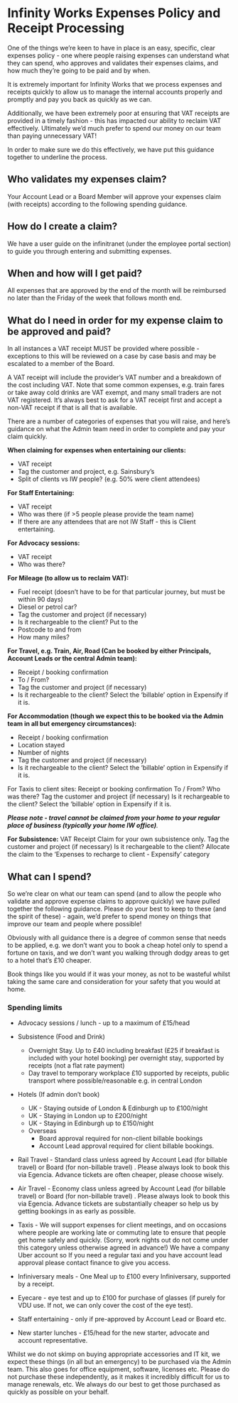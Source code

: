 # Infinity Works Expenses Policy and Receipt Processing

One of the things we’re keen to have in place is an easy, specific, clear expenses policy - one where people raising expenses can understand what they can spend, who approves and validates their expenses claims, and how much they’re going to be paid and by when.

It is extremely important for Infinity Works that we process expenses and receipts quickly to allow us to manage the internal accounts properly and promptly and pay you back as quickly as we can.

Additionally, we have been extremely poor at ensuring that VAT receipts are provided in a timely fashion - this has impacted our ability to reclaim VAT effectively. Ultimately we’d much prefer to spend our money on our team than paying unnecessary VAT!

In order to make sure we do this effectively, we have put this guidance together to underline the process.

## Who validates my expenses claim?
Your Account Lead or a Board Member will approve your expenses claim (with receipts) according to the following spending guidance.

## How do I create a claim?
We have a user guide on the infinitranet (under the employee portal section) to guide you through entering and submitting expenses.

## When and how will I get paid?
All expenses that are approved by the end of the month will be reimbursed no later than the Friday of the week that follows month end.

## What do I need in order for my expense claim to be approved and paid?
In all instances a VAT receipt MUST be provided where possible - exceptions to this will be reviewed on a case by case basis and may be escalated to a member of the Board.

A VAT receipt will include the provider’s VAT number and a breakdown of the cost including VAT. Note that some common expenses, e.g. train fares or take away cold drinks are VAT exempt, and many small traders are not VAT registered. It’s always best to ask for a VAT receipt first and accept a non-VAT receipt if that is all that is available.

There are a number of categories of expenses that you will raise, and here’s guidance on what the Admin team need in order to complete and pay your claim quickly.

**When claiming for expenses when entertaining our clients:**
- VAT receipt
- Tag the customer and project, e.g. Sainsbury’s
- Split of clients vs IW people? (e.g. 50% were client attendees)

**For Staff Entertaining:**
- VAT receipt
- Who was there (if >5 people please provide the team name)
- If there are any attendees that are not IW Staff - this is Client entertaining.

**For Advocacy sessions:**
- VAT receipt
- Who was there?

**For Mileage (to allow us to reclaim VAT):**
- Fuel receipt (doesn’t have to be for that particular journey, but must be within 90 days)
- Diesel or petrol car?
- Tag the customer and project (if necessary)
- Is it rechargeable to the client? Put to the 
- Postcode to and from
- How many miles?

**For Travel, e.g. Train, Air, Road (Can be booked by either Principals, Account Leads or the central Admin team):**
- Receipt / booking confirmation
- To / From?
- Tag the customer and project (if necessary)
- Is it rechargeable to the client? Select the ‘billable’ option in Expensify if it is.

**For Accommodation (though we expect this to be booked via the Admin team in all but emergency circumstances):**
- Receipt / booking confirmation
- Location stayed
- Number of nights
- Tag the customer and project (if necessary)
- Is it rechargeable to the client? Select the ‘billable’ option in Expensify if it is.


For Taxis to client sites:
Receipt or booking confirmation
To / From?
Who was there?
Tag the customer and project (if necessary)
Is it rechargeable to the client? Select the ‘billable’ option in Expensify if it is.

_**Please note - travel cannot be claimed from your home to your regular place of business (typically your home IW office)**._

**For Subsistence:**
VAT Receipt
Claim for your own subsistence only.
Tag the customer and project (if necessary)
Is it rechargeable to the client? Allocate the claim to the ‘Expenses to recharge to client - Expensify’ category

## What can I spend?
So we’re clear on what our team can spend (and to allow the people who validate and approve expense claims to approve quickly) we have pulled together the following guidance. Please do your best to keep to these (and the spirit of these) - again, we’d prefer to spend money on things that improve our team and people where possible! 

Obviously with all guidance there is a degree of common sense that needs to be applied, e.g. 
we don’t want you to book a cheap hotel only to spend a fortune on taxis, and we don’t want you walking through dodgy areas to get to a hotel that’s £10 cheaper.

Book things like you would if it was your money, as not to be wasteful whilst taking the same care and consideration for your safety that you would at home.

### Spending limits

- Advocacy sessions / lunch - up to a maximum of £15/head 

- Subsistence (Food and Drink)
  * Overnight Stay. Up to £40 including breakfast (£25 if breakfast is included with your hotel booking) per overnight stay, supported by receipts (not a flat rate payment)
  * Day travel to temporary workplace £10 supported by receipts, public transport where possible/reasonable e.g. in central London
 
- Hotels (If admin don’t book)
  * UK - Staying outside of London & Edinburgh up to £100/night
  * UK - Staying in London up to £200/night
  * UK - Staying in Edinburgh up to £150/night
  * Overseas
    * Board approval required for non-client billable bookings
    * Account Lead approval required for client billable bookings. 

- Rail Travel - Standard class unless agreed by Account Lead (for billable travel) or Board (for non-billable travel) . Please always look to book this via Egencia. Advance tickets are often cheaper, please choose wisely.

- Air Travel - Economy class unless agreed by Account Lead (for billable travel) or Board (for non-billable travel) . Please always look to book this via Egencia. Advance tickets are substantially cheaper so help us by getting bookings in as early as possible.

- Taxis - We will support expenses for client meetings, and on occasions where people are working late or commuting late to ensure that people get home safely and quickly.  (Sorry, work nights out do not come under this category unless otherwise agreed in advance!) We have a company Uber account so If you need a regular taxi and you have account lead approval please contact finance to give you access.

- Infiniversary meals - One Meal up to £100 every Infiniversary, supported by a receipt.

- Eyecare - eye test and up to £100 for purchase of glasses (if purely for VDU use. If not, we can only cover the cost of the eye test).

- Staff entertaining - only if pre-approved by Account Lead or Board etc.

- New starter lunches - £15/head for the new starter, advocate and account representative.

Whilst we do not skimp on buying appropriate accessories and IT kit, we expect these things (in all but an emergency) to be purchased via the Admin team. This also goes for office equipment, software, licenses etc. Please do not purchase these independently, as it makes it incredibly difficult for us to manage renewals, etc. We always do our best to get those purchased as quickly as possible on your behalf.
